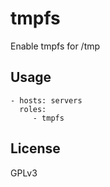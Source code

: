 tmpfs
=========================

Enable tmpfs for /tmp


Usage
-------------------------

    - hosts: servers
      roles:
         - tmpfs


License
-------------------------

GPLv3
